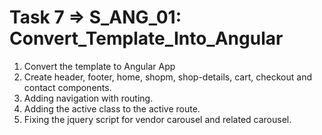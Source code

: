 # Task 7 => S_ANG_01: Convert_Template_Into_Angular
  1. Convert the template to Angular App
  2. Create header, footer, home, shopm, shop-details, cart, checkout and contact components.
  3. Adding navigation with routing.
  4. Adding the active class to the active route.
  5. Fixing the jquery script for vendor carousel and related carousel.
